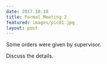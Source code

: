 ```yaml
---
date: 2017.10.18
title: Formal Meeting 2
featured: images/pic01.jpg
layout: post
---
```


<p>Some orders were given by supervisor.</p>
<p>Discuss the details.</p>
